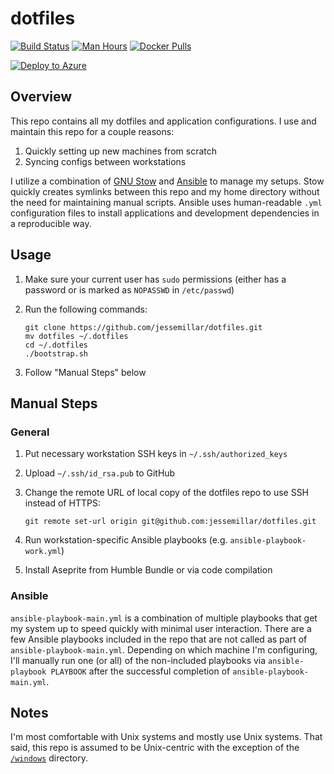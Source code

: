 # dotfiles

[![Build Status](https://github.com/jessemillar/dotfiles/workflows/Build%20Status/badge.svg)](https://github.com/jessemillar/dotfiles/actions) [![Man Hours](https://img.shields.io/endpoint?url=https%3A%2F%2Fmh.jessemillar.com%2Fhours%3Frepo%3Dhttps%3A%2F%2Fgithub.com%2Fjessemillar%2Fdotfiles.git)](https://jessemillar.com/r/man-hours) [![Docker Pulls](https://img.shields.io/docker/pulls/jessemillar/dotfiles.svg)](https://hub.docker.com/repository/docker/jessemillar/dotfiles)

[![Deploy to Azure](https://img.shields.io/badge/deploy-to%20azure-blue?style=for-the-badge&logo=microsoft-azure)](https://portal.azure.com/#create/Microsoft.Template/uri/https%3A%2F%2Fraw.githubusercontent.com%2Fjessemillar%2Fdotfiles%2Fmaster%2Fazuredeploy.json)

## Overview

This repo contains all my dotfiles and application configurations. I use and maintain this repo for a couple reasons:
1. Quickly setting up new machines from scratch
1. Syncing configs between workstations

I utilize a combination of [GNU Stow](https://www.gnu.org/software/stow/) and [Ansible](https://www.ansible.com/) to manage my setups. Stow quickly creates symlinks between this repo and my home directory without the need for maintaining manual scripts. Ansible uses human-readable `.yml` configuration files to install applications and development dependencies in a reproducible way.

## Usage

1. Make sure your current user has `sudo` permissions (either has a password or is marked as `NOPASSWD` in `/etc/passwd`)
1. Run the following commands:

	```
	git clone https://github.com/jessemillar/dotfiles.git
	mv dotfiles ~/.dotfiles
	cd ~/.dotfiles
	./bootstrap.sh
	```

1. Follow "Manual Steps" below

## Manual Steps

### General

1. Put necessary workstation SSH keys in `~/.ssh/authorized_keys`
1. Upload `~/.ssh/id_rsa.pub` to GitHub
1. Change the remote URL of local copy of the dotfiles repo to use SSH instead of HTTPS:

	```
	git remote set-url origin git@github.com:jessemillar/dotfiles.git
	```

1. Run workstation-specific Ansible playbooks (e.g. `ansible-playbook-work.yml`)
1. Install Aseprite from Humble Bundle or via code compilation

### Ansible

`ansible-playbook-main.yml` is a combination of multiple playbooks that get my system up to speed quickly with minimal user interaction. There are a few Ansible playbooks included in the repo that are not called as part of `ansible-playbook-main.yml`. Depending on which machine I'm configuring, I'll manually run one (or all) of the non-included playbooks via `ansible-playbook PLAYBOOK` after the successful completion of `ansible-playbook-main.yml`.

## Notes

I'm most comfortable with Unix systems and mostly use Unix systems. That said, this repo is assumed to be Unix-centric with the exception of the [`/windows`](windows) directory.
